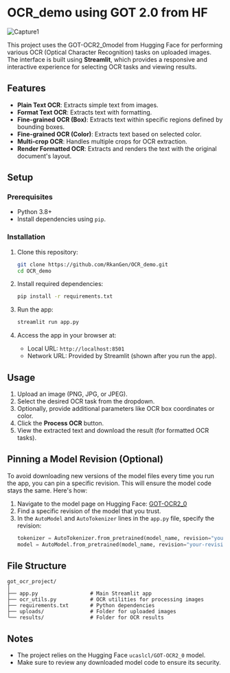 # OCR_demo using GOT 2.0 from HF

![Capture1](https://github.com/user-attachments/assets/2a65c226-7c31-4662-b9e2-612c2faf209f)



This project uses the GOT-OCR2_0model from Hugging Face for performing various OCR (Optical Character Recognition) tasks on uploaded images. The interface is built using **Streamlit**, which provides a responsive and interactive experience for selecting OCR tasks and viewing results.

## Features

- **Plain Text OCR**: Extracts simple text from images.
- **Format Text OCR**: Extracts text with formatting.
- **Fine-grained OCR (Box)**: Extracts text within specific regions defined by bounding boxes.
- **Fine-grained OCR (Color)**: Extracts text based on selected color.
- **Multi-crop OCR**: Handles multiple crops for OCR extraction.
- **Render Formatted OCR**: Extracts and renders the text with the original document's layout.

## Setup

### Prerequisites

- Python 3.8+
- Install dependencies using `pip`.

### Installation

1. Clone this repository:
    ```bash
    git clone https://github.com/RkanGen/OCR_demo.git
    cd OCR_demo
    ```

2. Install required dependencies:
    ```bash
    pip install -r requirements.txt
    ```

3. Run the app:
    ```bash
    streamlit run app.py
    ```

4. Access the app in your browser at:
    - Local URL: `http://localhost:8501`
    - Network URL: Provided by Streamlit (shown after you run the app).

## Usage

1. Upload an image (PNG, JPG, or JPEG).
2. Select the desired OCR task from the dropdown.
3. Optionally, provide additional parameters like OCR box coordinates or color.
4. Click the **Process OCR** button.
5. View the extracted text and download the result (for formatted OCR tasks).

## Pinning a Model Revision (Optional)

To avoid downloading new versions of the model files every time you run the app, you can pin a specific revision. This will ensure the model code stays the same. Here's how:

1. Navigate to the model page on Hugging Face: [GOT-OCR2_0](https://huggingface.co/ucaslcl/GOT-OCR2_0)
2. Find a specific revision of the model that you trust.
3. In the `AutoModel` and `AutoTokenizer` lines in the `app.py` file, specify the revision:
   ```python
   tokenizer = AutoTokenizer.from_pretrained(model_name, revision="your-revision", trust_remote_code=True)
   model = AutoModel.from_pretrained(model_name, revision="your-revision", trust_remote_code=True).to(device)
   ```

## File Structure

```
got_ocr_project/
│
├── app.py                 # Main Streamlit app
├── ocr_utils.py           # OCR utilities for processing images
├── requirements.txt       # Python dependencies
├── uploads/               # Folder for uploaded images
└── results/               # Folder for OCR results
```

## Notes

- The project relies on the Hugging Face `ucaslcl/GOT-OCR2_0` model.
- Make sure to review any downloaded model code to ensure its security.

